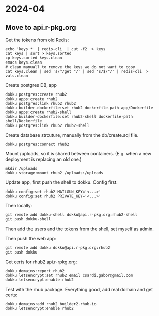 # 2024-04

## Move to api.r-pkg.org

Get the tokens from old Redis:

```
echo 'keys *' | redis-cli  | cut -f2  > keys
cat keys | sort > keys.sorted
cp keys.sorted keys.clean
emacs keys.clean
# clean manuall to remove the keys we do not want to copy
cat keys.clean | sed 's/^/get "/' | sed 's/$/"/' | redis-cli  > vals.clean
```

Create postgres DB, app

```
dokku postgres:create rhub2
dokku apps:create rhub2
dokku postgres:link rhub2 rhub2
dokku builder-dockerfile:set rhub2 dockerfile-path app/Dockerfile
dokku apps:create rhub2-shell
dokku builder-dockerfile:set rhub2-shell dockerfile-path shell/Dockerfile
dokku postgres:link rhub2 rhub2-shell
```

Create database strcuture, manually from the db/create.sql file.

```
dokku postgres:connect rhub2
```

Mount /uploads, so it is shared between containers.
(E.g. when a new deployment is replacing an old one.)

```
mkdir /uploads
dokku storage:mount rhub2 /uploads:/uploads
```

Update app, first push the shell to dokku. Config first.

```
dokku config:set rhub2 MAILGUN_KEY='<...>'
dokku config:set rhub2 PRIVATE_KEY='<...>'
```

Then locally:

```
git remote add dokku-shell dokku@api.r-pkg.org:rhub2-shell
git push dokku-shell
```

Then add the users and the tokens from the shell, set myself
as admin.

Then push the web app:
```
git remote add dokku dokku@api.r-pkg.org:rhub2
git push dokku
```

Get certs for rhub2.api.r-rpkg.org:

```
dokku domains:report rhub2
dokku letsencrypt:set rhub2 email csardi.gabor@gmail.com
dokku letsencrypt:enable rhub2
```

Test with the rhub package. Everything good, add real domain
and get certs:

```
dokku domains:add rhub2 builder2.rhub.io
dokku letsencrypt:enable rhub2
```
